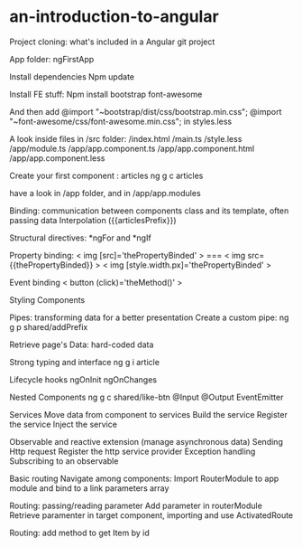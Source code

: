 # an-introduction-to-angular

Project cloning: what's included in a Angular git project

App folder: ngFirstApp

Install dependencies
Npm update 

Install FE stuff:
Npm install bootstrap font-awesome 

And then add 
@import "~bootstrap/dist/css/bootstrap.min.css";
@import "~font-awesome/css/font-awesome.min.css";
in styles.less

A look inside files in /src folder: 
/index.html
/main.ts
/style.less
/app/module.ts
/app/app.component.ts
/app/app.component.html
/app/app.component.less 


Create your first component : articles
 ng g c articles

have a look in /app folder, and in /app/app.modules

Binding: communication between components class and its template, often passing data
Interpolation ({{articlesPrefix}})

Structural directives: *ngFor and *ngIf

Property binding: 
< img [src]='thePropertyBinded' > === < img src={{thePropertyBinded}} >
< img [style.width.px]='thePropertyBinded' >

Event binding
< button (click)='theMethod()' >

Styling Components

Pipes: transforming data for a better presentation
Create a custom pipe: ng g p shared/addPrefix

Retrieve page's Data: hard-coded data

Strong typing and interface
ng g i article 

Lifecycle hooks
ngOnInit
ngOnChanges

Nested Components
ng g c shared/like-btn 
@Input
@Output
EventEmitter

Services
Move data from component to services
Build the service
Register the service
Inject the service

Observable and reactive extension (manage asynchronous data)
Sending Http request
Register the http service provider
Exception handling
Subscribing to an observable


Basic routing
Navigate among components:
Import RouterModule to app module and bind to a link parameters array


Routing: passing/reading parameter
Add parameter in routerModule  
Retrieve paramenter in target component, importing and use ActivatedRoute 

Routing: add method to get Item by id